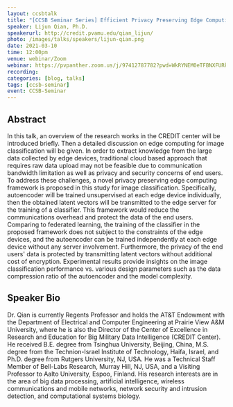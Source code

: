 ```yaml
---
layout: ccsbtalk
title: "[CCSB Seminar Series] Efficient Privacy Preserving Edge Computing Framework for Image Classification in IoT"
speaker: Lijun Qian, Ph.D.
speakerurl: http://credit.pvamu.edu/qian_lijun/
photo: /images/talks/speakers/lijun-qian.png
date: 2021-03-10
time: 12:00pm
venue: webinar/Zoom
webinar: https://pvpanther.zoom.us/j/97412787782?pwd=WkRYNEM0eTFBNXFURk95ZEswQXFPUT09
recording: 
categories: [blog, talks]
tags: [ccsb-seminar]
event: CCSB-Seminar
---
```



## Abstract

In this talk, an overview of the research works in the CREDIT center will be introduced briefly. Then a detailed discussion on edge computing for image classification will be given. In order to extract knowledge from the large data collected by edge devices, traditional cloud based approach that requires raw data upload may not be feasible due to communication bandwidth limitation as well as privacy and security concerns of end users. To address these challenges, a novel privacy preserving edge computing framework is proposed in this study for image classification. Specifically, autoencoder will be trained unsupervised at each edge device individually, then the obtained latent vectors will be transmitted to the edge server for the training of a classifier. This framework would reduce the communications overhead and protect the data of the end users. Comparing to federated learning, the training of the classifier in the proposed framework does not subject to the constraints of the edge devices, and the autoencoder can be trained independently at each edge device without any server involvement. Furthermore,  the privacy of the end users' data is protected by transmitting latent vectors without additional cost of encryption. Experimental results provide insights on the image classification performance vs. various design parameters such as the data compression ratio of the autoencoder and the model complexity.


## Speaker Bio

Dr. Qian is currently Regents Professor and holds the AT&T Endowment with the Department of Electrical and Computer Engineering at Prairie View A&M University, where he is also the Director of the Center of Excellence in Research and Education for Big Military Data Intelligence (CREDIT Center). He received B.E. degree from Tsinghua University, Beijing, China, M.S. degree from the Technion-Israel Institute of Technology, Haifa, Israel, and Ph.D. degree from Rutgers University, NJ, USA. He was a Technical Staff Member of Bell-Labs Research, Murray Hill, NJ, USA, and a Visiting Professor to Aalto University, Espoo, Finland. His research interests are in the area of big data processing, artificial intelligence, wireless communications and mobile networks, network security and intrusion detection, and computational systems biology.


